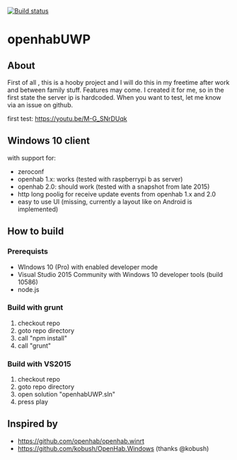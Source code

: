 [![Build status](https://ci.appveyor.com/api/projects/status/n38mp4b6yjj2t8qt?svg=true)](https://ci.appveyor.com/project/altima/openhabuwp)

# openhabUWP

## About
First of all , this is a hooby project and I will do this in my freetime after work and between family stuff. Features may come. I created it for me, so in the first state the server ip is hardcoded. When you want to test, let me know via an issue on github.

first test: https://youtu.be/M-G_SNrDUqk

## Windows 10 client 
with support for:
* zeroconf 
 * openhab 1.x: works (tested with raspberrypi b as server)
 * openhab 2.0: should work (tested with a snapshot from late 2015)
* http long poolig for receive update events from openhab 1.x and 2.0
* easy to use UI (missing, currently a layout like on Android is implemented)

## How to build

### Prerequists
* WIndows 10 (Pro) with enabled developer mode
* Visual Studio 2015 Community with Windows 10 developer tools (build 10586)
* node.js

### Build with grunt
1. checkout repo
2. goto repo directory
3. call "npm install"
4. call "grunt"

### Build with VS2015
1. checkout repo
2. goto repo directory
3. open solution "openhabUWP.sln"
4. press play

## Inspired by 
* https://github.com/openhab/openhab.winrt
* https://github.com/kobush/OpenHab.Windows (thanks @kobush)
